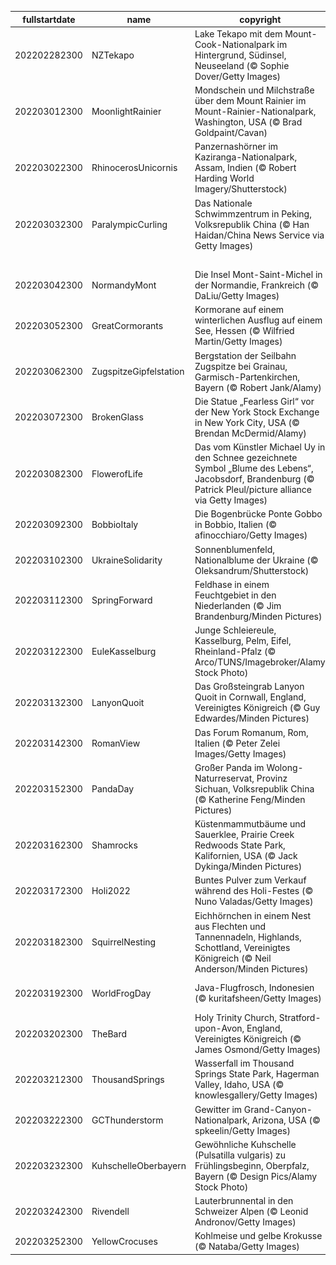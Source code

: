 |fullstartdate|name|copyright|title|image|
|--|--|--|--|--|
202202282300|NZTekapo|Lake Tekapo mit dem Mount-Cook-Nationalpark im Hintergrund, Südinsel, Neuseeland (© Sophie Dover/Getty Images)|Blaues Wunder|![](/de-DE/2022/03/202202282300NZTekapo.jpg)|
202203012300|MoonlightRainier|Mondschein und Milchstraße über dem Mount Rainier im Mount-Rainier-Nationalpark, Washington, USA (© Brad Goldpaint/Cavan)|Gegründet vor 123 Jahren|![](/de-DE/2022/03/202203012300MoonlightRainier.jpg)|
202203022300|RhinocerosUnicornis|Panzernashörner im Kaziranga-Nationalpark, Assam, Indien (© Robert Harding World Imagery/Shutterstock)|Wir feiern den Tag des Artenschutzes|![](/de-DE/2022/03/202203022300RhinocerosUnicornis.jpg)|
202203032300|ParalympicCurling|Das Nationale Schwimmzentrum in Peking, Volksrepublik China (© Han Haidan/China News Service via Getty Images)|Pekings „Eiswürfel“|![](/de-DE/2022/03/202203032300ParalympicCurling.jpg)|
||||![](/de-DE/2022/03/.jpg)|
202203042300|NormandyMont|Die Insel Mont-Saint-Michel in der Normandie, Frankreich (© DaLiu/Getty Images)|Insel zwischen Ebbe und Flut|![](/de-DE/2022/03/202203042300NormandyMont.jpg)|
202203052300|GreatCormorants|Kormorane auf einem winterlichen Ausflug auf einem See, Hessen (© Wilfried Martin/Getty Images)|Winterausflug auf dem See|![](/de-DE/2022/03/202203052300GreatCormorants.jpg)|
202203062300|ZugspitzeGipfelstation|Bergstation der Seilbahn Zugspitze bei Grainau, Garmisch-Partenkirchen, Bayern (© Robert Jank/Alamy)|Auf dem höchsten Berg Deutschlands|![](/de-DE/2022/03/202203062300ZugspitzeGipfelstation.jpg)|
202203072300|BrokenGlass|Die Statue „Fearless Girl“ vor der New York Stock Exchange in New York City, USA (© Brendan McDermid/Alamy)|Wächterin über die Finanzwelt|![](/de-DE/2022/03/202203072300BrokenGlass.jpg)|
202203082300|FlowerofLife|Das vom Künstler Michael Uy in den Schnee gezeichnete Symbol „Blume des Lebens“, Jacobsdorf, Brandenburg (© Patrick Pleul/picture alliance via Getty Images)|Eine Blume, die im Winter blüht|![](/de-DE/2022/03/202203082300FlowerofLife.jpg)|
202203092300|BobbioItaly|Die Bogenbrücke Ponte Gobbo in Bobbio, Italien (© afinocchiaro/Getty Images)|Am linken Ufer des Flusses Trebbia liegt ...|![](/de-DE/2022/03/202203092300BobbioItaly.jpg)|
202203102300|UkraineSolidarity|Sonnenblumenfeld, Nationalblume der Ukraine (© Oleksandrum/Shutterstock)|Wir stehen an der Seite der Ukraine|![](/de-DE/2022/03/202203102300UkraineSolidarity.jpg)|
202203112300|SpringForward|Feldhase in einem Feuchtgebiet in den Niederlanden (© Jim Brandenburg/Minden Pictures)|Hallo, „Meister Lampe“!|![](/de-DE/2022/03/202203112300SpringForward.jpg)|
202203122300|EuleKasselburg|Junge Schleiereule, Kasselburg, Pelm, Eifel, Rheinland-Pfalz (© Arco/TUNS/Imagebroker/Alamy Stock Photo)|Warten auf den ersten Flug|![](/de-DE/2022/03/202203122300EuleKasselburg.jpg)|
202203132300|LanyonQuoit|Das Großsteingrab Lanyon Quoit in Cornwall, England, Vereinigtes Königreich (© Guy Edwardes/Minden Pictures)|Welche Zahl wird heute gefeiert?|![](/de-DE/2022/03/202203132300LanyonQuoit.jpg)|
202203142300|RomanView|Das Forum Romanum, Rom, Italien (© Peter Zelei Images/Getty Images)|Auf dem Weg zum Forum geschah etwas Seltsames|![](/de-DE/2022/03/202203142300RomanView.jpg)|
202203152300|PandaDay|Großer Panda im Wolong-Naturreservat, Provinz Sichuan, Volksrepublik China (© Katherine Feng/Minden Pictures)|„Mein Lieblingsbaum!“|![](/de-DE/2022/03/202203152300PandaDay.jpg)|
202203162300|Shamrocks|Küstenmammutbäume und Sauerklee, Prairie Creek Redwoods State Park, Kalifornien, USA (© Jack Dykinga/Minden Pictures)|Ist ein Vierblättriges dabei?|![](/de-DE/2022/03/202203162300Shamrocks.jpg)|
202203172300|Holi2022|Buntes Pulver zum Verkauf während des Holi-Festes (© Nuno Valadas/Getty Images)|Ein Feiertag so bunt wie die Jahreszeit|![](/de-DE/2022/03/202203172300Holi2022.jpg)|
202203182300|SquirrelNesting|Eichhörnchen in einem Nest aus Flechten und Tannennadeln, Highlands, Schottland, Vereinigtes Königreich (© Neil Anderson/Minden Pictures)|Pssssst! Bitte nicht stören!|![](/de-DE/2022/03/202203182300SquirrelNesting.jpg)|
202203192300|WorldFrogDay|Java-Flugfrosch, Indonesien (© kuritafsheen/Getty Images)|Was ist der Grund für die gute Laune?|![](/de-DE/2022/03/202203192300WorldFrogDay.jpg)|
202203202300|TheBard|Holy Trinity Church, Stratford-upon-Avon, England, Vereinigtes Königreich (© James Osmond/Getty Images)|Ruhestätte eines Barden|![](/de-DE/2022/03/202203202300TheBard.jpg)|
202203212300|ThousandSprings|Wasserfall im Thousand Springs State Park, Hagerman Valley, Idaho, USA (© knowlesgallery/Getty Images)|Die kostbarste Ressource der Erde?|![](/de-DE/2022/03/202203212300ThousandSprings.jpg)|
202203222300|GCThunderstorm|Gewitter im Grand-Canyon-Nationalpark, Arizona, USA (© spkeelin/Getty Images)|Die Bedeutung der Wettervorhersage|![](/de-DE/2022/03/202203222300GCThunderstorm.jpg)|
202203232300|KuhschelleOberbayern|Gewöhnliche Kuhschelle (Pulsatilla vulgaris) zu Frühlingsbeginn, Oberpfalz, Bayern (© Design Pics/Alamy Stock Photo)|Frühlingserwachen in der Oberpfalz|![](/de-DE/2022/03/202203232300KuhschelleOberbayern.jpg)|
202203242300|Rivendell|Lauterbrunnental in den Schweizer Alpen (© Leonid Andronov/Getty Images)|Tolkiens Inspiration für Bruchtal|![](/de-DE/2022/03/202203242300Rivendell.jpg)|
202203252300|YellowCrocuses|Kohlmeise und gelbe Krokusse (© Nataba/Getty Images)|Der Frühling erwacht|![](/de-DE/2022/03/202203252300YellowCrocuses.jpg)|
